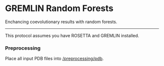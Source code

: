 # GREMLIN Random Forests
Enchancing coevolutionary results with random forests.

------------------------------------------------------------

This protocol assumes you have ROSETTA and GREMLIN installed.

### Preprocessing

Place all input PDB files into [/preprocessing/pdb](/preprocessing/org_pdb).



